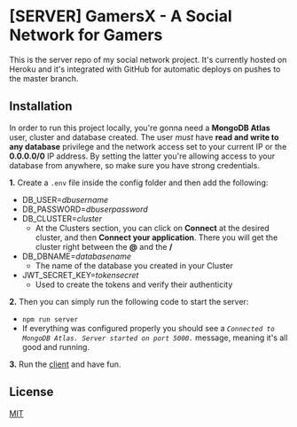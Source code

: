 # [SERVER] GamersX - A Social Network for Gamers

This is the server repo of my social network project. It's currently hosted on Heroku and it's integrated with GitHub for automatic deploys on pushes to the master branch.

## Installation

In order to run this project locally, you're gonna need a **MongoDB Atlas** user, cluster and database created. The user _must_ have **read and write to any database** privilege and the network access set to your current IP or the **0.0.0.0/0** IP address. By setting the latter you're allowing access to your database from anywhere, so make sure you have strong credentials.

**1.** Create a `.env` file inside the config folder and then add the following:
  - DB_USER=_dbusername_
  - DB_PASSWORD=_dbuserpassword_
  - DB_CLUSTER=_cluster_
    - At the Clusters section, you can click on **Connect** at the desired cluster, and then **Connect your application**. There you will get the cluster right between the **@** and the **/**
  - DB_DBNAME=_databasename_
    - The name of the database you created in your Cluster
  - JWT_SECRET_KEY=_tokensecret_
    - Used to create the tokens and verify their authenticity
  
**2.** Then you can simply run the following code to start the server:
  - `npm run server`
  - If everything was configured properly you should see a _`Connected to MongoDB Atlas. Server started on port 5000.`_ message, meaning it's all good and running.

**3.** Run the [client](https://github.com/lucasfrsi/gsn_client) and have fun.

## License
[MIT](https://github.com/lucasfrsi/gsn_server/blob/master/LICENSE)
